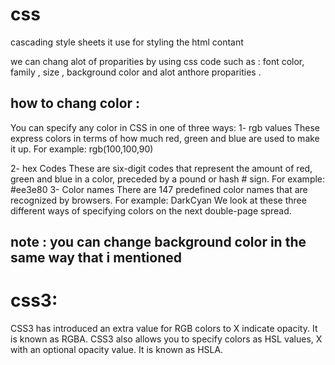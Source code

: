 
# css

cascading style sheets 
it use for styling the html contant 

we can chang alot of proparities by using css code such as : font color, family , size , background color and alot anthore proparities .

## how to chang color :
You can specify any color in CSS in one of three ways:
1- rgb values These express colors in terms of how much red, green and blue are used to make it up. For example: rgb(100,100,90)

2- hex Codes These are six-digit codes that represent the amount of red, green and blue in a color, preceded by a pound or hash # sign. For example: #ee3e80
3- Color names There are 147 predefined color names that are recognized by browsers. For example: DarkCyan
We look at these three different ways of specifying colors on the next double-page spread.

## note : you can change background color in the same way that i mentioned 


# css3:
CSS3 has introduced an extra value for RGB colors to  X indicate opacity. It is known as RGBA.
CSS3 also allows you to specify colors as HSL values,  X with an optional opacity value. It is known as HSLA.
